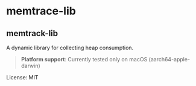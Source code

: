 # memtrace-lib

## memtrack-lib

A dynamic library for collecting heap consumption.

> **Platform support**: Currently tested only on macOS (aarch64-apple-darwin)

License: MIT
